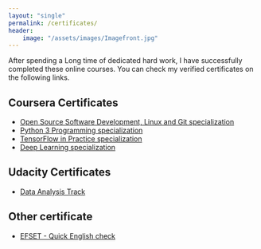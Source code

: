 ```yaml
---
layout: "single"
permalink: /certificates/
header:
    image: "/assets/images/Imagefront.jpg"
---
```


After spending a Long time of dedicated hard work, I have successfully completed these online courses.
You can check my verified certificates on the following links.
## Coursera Certificates
- [Open Source Software Development, Linux and Git specialization](https://www.coursera.org/account/accomplishments/specialization/S4WRACT66LSB)
- [Python 3 Programming specialization](https://www.coursera.org/account/accomplishments/specialization/R9BZ2PJXC5JN)
- [TensorFlow in Practice specialization](https://www.coursera.org/account/accomplishments/specialization/6D3HT6AJCQEM)
- [Deep Learning specialization](https://www.coursera.org/account/accomplishments/specialization/RY4782ZQRYCB)

## Udacity Certificates
- [Data Analysis Track](/assets/docs/CertificateDataAnalysisTrack.pdf)

## Other certificate
- [EFSET - Quick English check](/assets/docs/QuickEnglishcheck.pdf)
